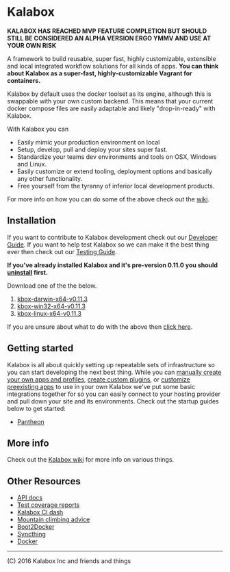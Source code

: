 # Kalabox

**KALABOX HAS REACHED MVP FEATURE COMPLETION BUT SHOULD STILL BE CONSIDERED AN ALPHA VERSION ERGO YMMV AND USE AT YOUR OWN RISK**

A framework to build reusable, super fast, highly customizable, extensible and local integrated workflow solutions for all kinds of apps. **You can think about Kalabox as a super-fast, highly-customizable Vagrant for containers.**

Kalabox by default uses the docker toolset as its engine, although this is
swappable with your own custom backend. This means that your current docker
compose files are easily adaptable and likely "drop-in-ready" with Kalabox.

With Kalabox you can

* Easily mimic your production environment on local
* Setup, develop, pull and deploy your sites super fast.
* Standardize your teams dev environments and tools on OSX, Windows and Linux.
* Easily customize or extend tooling, deployment options and basically any other functionality.
* Free yourself from the tyranny of inferior local development products.

For more info on how you can do some of the above check out the [wiki](https://github.com/kalabox/kalabox/wiki).

## Installation

If you want to contribute to Kalabox development check out our [Developer Guide](https://github.com/kalabox/kalabox/wiki/Contribution-Guide). If you want to help test Kalabox so we can make it the best thing ever then check out our [Testing Guide](https://github.com/kalabox/kalabox/wiki/Circle-of-Trust-Testing-Guide).

**If you've already installed Kalabox and it's pre-version 0.11.0 you should
[uninstall](https://github.com/kalabox/kalabox/wiki/Uninstalling-Kalabox/) first.**

Download one of the the below.

1. [kbox-darwin-x64-v0.11.3](https://github.com/kalabox/kalabox/releases/download/v0.11.3/kbox-darwin-x64-v0.11.3)
2. [kbox-win32-x64-v0.11.3](https://github.com/kalabox/kalabox/releases/download/v0.11.3/kbox-win32-x64-v0.11.3.exe)
3. [kbox-linux-x64-v0.11.3](https://github.com/kalabox/kalabox/releases/download/v0.11.1/https://github.com/kalabox/kalabox/releases/download/v0.11.3/kbox-linux-x64-v0.11.3)

If you are unsure about what to do with the above then [click here](https://github.com/kalabox/kalabox/wiki/Normal-Installation).

## Getting started

Kalabox is all about quickly setting up repeatable sets of infrastructure so you can start developing the next best thing. While you can [manually create your own apps and profiles](https://github.com/kalabox/kalabox/wiki/Creating-custom-apps), [create custom plugins](https://github.com/kalabox/kalabox/wiki/Plugin-System), or [customize preexisting apps](https://github.com/kalabox/kalabox/wiki/Customizing-apps) to use in your own Kalabox we've put some basic integrations together for so you can easily connect to your hosting provider and pull down your site and its environments. Check out the startup guides below to get started:

 * [Pantheon](https://github.com/kalabox/kalabox-app-pantheon)

## More info

Check out the [Kalabox wiki](https://github.com/kalabox/kalabox/wiki) for more info on various things.

## Other Resources

* [API docs](http://api.kalabox.me/)
* [Test coverage reports](http://coverage.kalabox.me/)
* [Kalabox CI dash](http://ci.kalabox.me/)
* [Mountain climbing advice](https://www.youtube.com/watch?v=tkBVDh7my9Q)
* [Boot2Docker](https://github.com/boot2docker/boot2docker)
* [Syncthing](https://github.com/syncthing/syncthing)
* [Docker](https://github.com/docker/docker)

-------------------------------------------------------------------------------------
(C) 2016 Kalabox Inc and friends and things


